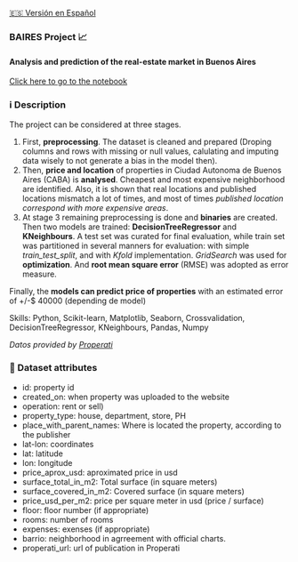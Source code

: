 [:es: Versión en Español](https://github.com/iseka-dev/DataScience-Projects/blob/master/BAIRES_project/README.sp.md)

### BAIRES Project   :chart_with_upwards_trend:
#### Analysis and prediction of the real-estate market in Buenos Aires
[Click here to go to the notebook](https://github.com/iseka-dev/DataScience-Projects/tree/master/BAIRES_project/HousePricing_BsAs.ipynb)

### :information_source: Description 

The project can be considered at three stages.

1. First, **preprocessing**. The dataset is cleaned and prepared (Droping columns and rows with missing or null values, calulating and imputing data wisely to not generate a bias in the model then).
2. Then, **price and location** of properties in Ciudad Autonoma de Buenos Aires (CABA) is **analysed**. Cheapest and most expensive neighborhood are identified. Also, it is shown that real locations and published locations mismatch a lot of times, and most of times *published location correspond with more expensive areas*.
3. At stage 3 remaining preprocessing is done and **binaries** are created. Then two models are trained: **DecisionTreeRegressor** and **KNeighbours**. A test set was curated for final evaluation, while train set was partitioned in several manners for evaluation: with simple *train_test_split*, and with *Kfold* implementation. *GridSearch* was used for **optimization**. And **root mean square error** (RMSE) was adopted as error measure.

Finally, the **models can predict price of properties** with an estimated error of +/-$ 40000 (depending de model)

Skills: Python, Scikit-learn, Matplotlib, Seaborn, Crossvalidation, DecisionTreeRegressor, KNeighbours, Pandas, Numpy

*Datos provided by <a href='https://www.properati.com.ar/data'>Properati</a>*

### :telescope: Dataset attributes

* id: property id
* created_on: when property was uploaded to the website
* operation: rent or sell)
* property_type: house, department, store, PH
* place_with_parent_names: Where is located the property, according to the publisher
* lat-lon: coordinates
* lat: latitude
* lon: longitude
* price_aprox_usd: aproximated price in usd
* surface_total_in_m2: Total surface (in square meters)
* surface_covered_in_m2: Covered surface (in square meters)
* price_usd_per_m2: price per square meter in usd (price / surface)
* floor: floor number (if appropriate)
* rooms: number of rooms
* expenses: exenses (if appropriate)
* barrio: neighborhood in agrreement with official charts.
* properati_url: url of publication in Properati
